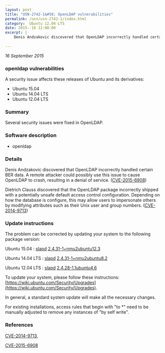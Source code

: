 ```yaml
---
layout: post
title: "USN-2742-1&#58; OpenLDAP vulnerabilities"
permalink: /usn/usn-2742-1/index.html
category:  Ubuntu 12.04 LTS
date: 2015--16 12:00:00
excerpt: |
    Denis Andzakovic discovered that OpenLDAP incorrectly handled certain BER data. A remote attacker could possibly use this issue to cause OpenLDAP to crash, resulting in a denial of service. ([CVE-2015-6908](http://people.ubuntu.com/~ubuntu-security/cve/CVE-2015-6908))
    
--- 
```

 
 

*16 September 2015*

### openldap vulnerabilities

A security issue affects these releases of Ubuntu and its derivatives:

* Ubuntu 15.04
* Ubuntu 14.04 LTS
* Ubuntu 12.04 LTS

### Summary

Several security issues were fixed in OpenLDAP. 

### Software description

* openldap 

### Details

Denis Andzakovic discovered that OpenLDAP incorrectly handled certain BER data. A remote attacker could possibly use this issue to cause OpenLDAP to crash, resulting in a denial of service. ([CVE-2015-6908](http://people.ubuntu.com/~ubuntu-security/cve/CVE-2015-6908))

Dietrich Clauss discovered that the OpenLDAP package incorrectly shipped with a potentially unsafe default access control configuration. Depending on how the database is configure, this may allow users to impersonate others by modifying attributes such as their Unix user and group numbers. ([CVE-2014-9713](http://people.ubuntu.com/~ubuntu-security/cve/CVE-2014-9713)) 

### Update instructions

The problem can be corrected by updating your system to the following package version:

Ubuntu 15.04
 : [slapd](https://launchpad.net/ubuntu/+source/openldap) <span> [2.4.31-1+nmu2ubuntu12.3](https://launchpad.net/ubuntu/+source/openldap/2.4.31-1+nmu2ubuntu12.3) </span> 

Ubuntu 14.04 LTS
 : [slapd](https://launchpad.net/ubuntu/+source/openldap) <span> [2.4.31-1+nmu2ubuntu8.2](https://launchpad.net/ubuntu/+source/openldap/2.4.31-1+nmu2ubuntu8.2) </span> 

Ubuntu 12.04 LTS
 : [slapd](https://launchpad.net/ubuntu/+source/openldap) <span> [2.4.28-1.1ubuntu4.6](https://launchpad.net/ubuntu/+source/openldap/2.4.28-1.1ubuntu4.6) </span> 

To update your system, please follow these instructions: [https://wiki.ubuntu.com/Security/Upgrades](https://wiki.ubuntu.com/Security/Upgrades).

In general, a standard system update will make all the necessary changes.

For existing installations, access rules that begin with &quot;to *&quot; need to be manually adjusted to remove any instances of &quot;by self write&quot;. 

### References

 
 [CVE-2014-9713](http://people.ubuntu.com/~ubuntu-security/cve/CVE-2014-9713), 

 [CVE-2015-6908](http://people.ubuntu.com/~ubuntu-security/cve/CVE-2015-6908)
 

